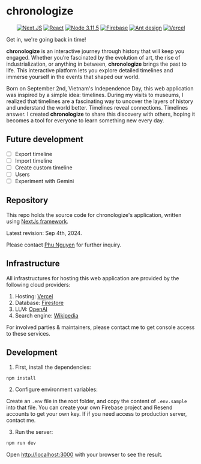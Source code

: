 # chronologize

<p align="center">
<a href="https://www.npmjs.com/package/next"><img src="https://img.shields.io/badge/NextJS-15.0-black.svg" alt="Next.JS"></a>
<a href="https://www.npmjs.com/package/react"><img src="https://img.shields.io/badge/React-18.0-blue.svg" alt="React"></a>
<a href="https://nodejs.org/en"><img src="https://img.shields.io/badge/Node-20.17-green.svg" alt="Node 3.11.5"></a>
<a href="https://www.firebase.google.com/"><img src="https://img.shields.io/badge/firebase-latest-yellow.svg" alt="Firebase"></a>
<a href="https://www.npmjs.com/package/antd"><img src="https://img.shields.io/badge/antd-4.24-red.svg" alt="Ant design"></a>
<a href="https://vercel.com"><img src="https://img.shields.io/badge/vercel-white.svg" alt="Vercel"></a>
</p>

Get in, we're going back in time! 

<b>chronologize</b> is an interactive journey through history that will keep you engaged. Whether you’re fascinated by the evolution of art, the rise of industrialization, or anything in between, <b>chronologize</b> brings the past to life. This interactive platform lets you explore detailed timelines and immerse yourself in the events that shaped our world.

Born on September 2nd, Vietnam's Independence Day, this web application was inspired by a simple idea: timelines. During my visits to museums, I realized that timelines are a fascinating way to uncover the layers of history and understand the world better. Timelines reveal connections. Timelines answer. I created <b>chronologize</b> to share this discovery with others, hoping it becomes a tool for everyone to learn something new every day.

## Future development
- [ ] Export timeline
- [ ] Import timeline
- [ ] Create custom timeline
- [ ] Users
- [ ] Experiment with Gemini

## Repository

This repo holds the source code for chronologize's application, written using [NextJs framework](https://www.npmjs.com/package/next).

Latest revision: Sep 4th, 2024.

Please contact [Phu Nguyen](https://fb.com/nnphongphu) for further inquiry.

## Infrastructure
All infrastructures for hosting this web application are provided by the following cloud providers:
1. Hosting: [Vercel](https://vercel.com)
2. Database: [Firestore](https://firebase.google.com)
3. LLM: [OpenAI](https://openai.com)
4. Search engine: [Wikipedia](https://wikipedia.com)

For involved parties & maintainers, please contact me to get console access to these services.

## Development
1. First, install the dependencies:

```bash
npm install
```

2. Configure environment variables:

Create an `.env` file in the root folder, and copy the content of `.env.sample` into that file. You can create your own Firebase project and Resend accounts to get your own key. If if you need access to production server, contact me.

3. Run the server:
```bash
npm run dev
```

Open [http://localhost:3000](http://localhost:3000) with your browser to see the result.
